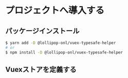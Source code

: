 # プロジェクトへ導入する

## パッケージインストール

```sh
$ yarn add -D @lollipop-onl/vuex-typesafe-helper
# or
$ npm install -D @lollipop-onl/vuex-typesafe-helper
```

## Vuexストアを定義する
